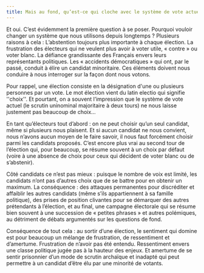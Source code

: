 ```yaml
---
title: Mais au fond, qu’est-ce qui cloche avec le système de vote actuel ?
---
```


Et oui. C’est évidemment la première question à se poser.
Pourquoi vouloir changer un système que nous utilisons depuis longtemps ?
Plusieurs raisons à cela :
L’abstention toujours plus importante à chaque élection.
La frustration des électeurs qui ne veulent plus avoir à voter utile, « contre » ou voter blanc.
La défiance grandissante des Français envers leurs représentants politiques.
Les « accidents démocratiques » qui ont, par le passé, conduit à élire un candidat minoritaire.
Ces éléments doivent nous conduire à nous interroger sur la façon dont nous votons. 


Pour rappel, une élection consiste en la désignation d'une ou plusieurs personnes par un vote. Le mot élection vient du latin electio qui signifie ''choix''. Et pourtant, on a souvent l’impression que le système de vote actuel (le scrutin uninominal majoritaire à deux tours) ne nous laisse justement pas beaucoup de choix…

En tant qu’électeurs tout d’abord : on ne peut choisir qu’un seul candidat, même si plusieurs nous plaisent. Et si aucun candidat ne nous convient, nous n’avons aucun moyen de le faire savoir, il nous faut forcément choisir parmi les candidats proposés. C’est encore plus vrai au second tour de l’élection qui, pour beaucoup, se résume souvent à un choix par défaut (voire à une absence de choix pour ceux qui décident de voter blanc ou de s’abstenir).

Côté candidats ce n’est pas mieux : puisque le nombre de voix est limité, les candidats n’ont pas d’autres choix que de se battre pour en obtenir un maximum. La conséquence : des attaques permanentes pour discréditer et affaiblir les autres candidats (même s’ils appartiennent à sa famille politique), des prises de position clivantes pour se démarquer des autres prétendants à l’élection, et au final, une campagne électorale qui se résume bien souvent à une succession de « petites phrases » et autres polémiques, au détriment de débats argumentés sur les questions de fond.

Conséquence de tout cela : au sortir d’une élection, le sentiment qui domine est pour beaucoup un mélange de frustration, de ressentiment et d’amertume. Frustration de n’avoir pas été entendu. Ressentiment envers une classe politique jugée pas à la hauteur des enjeux. Et amertume de se sentir prisonnier d’un mode de scrutin archaïque et inadapté qui peut permettre à un candidat d’être élu par une minorité de votants.

